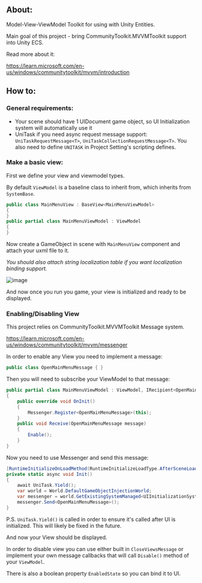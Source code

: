 ## About:

Model-View-ViewModel Toolkit for using with Unity Entities.

Main goal of this project -
bring CommunityToolkit.MVVMToolkit support into Unity ECS.

Read more about it:

https://learn.microsoft.com/en-us/windows/communitytoolkit/mvvm/introduction

## How to:

### General requirements:

* Your scene should have 1 UIDocument game object, so 
UI Initialization system will automatically use it
* UniTask if you need async request message support:
`UniTaskRequestMessage<T>`, `UniTaskCollectionRequestMessage<T>`.
You also need to define `UNITASK` in Project Setting's scripting defines.

### Make a basic view:

First we define your view and viewmodel types.

By default `ViewModel` is a baseline class to inherit from,
which inherits from `SystemBase`.

```csharp
public class MainMenuView : BaseView<MainMenuViewModel>
{
}
public partial class MainMenuViewModel : ViewModel
{
}
```

Now create a GameObject in scene with `MainMenuView` component
and attach your uxml file to it.

*You should also attach string localization table
if you want localization binding support.*

![image](https://user-images.githubusercontent.com/30902981/213801532-92c3a31a-5003-43b8-b928-b76720513067.png)

And now once you run you game,
your view is initialized and ready to be displayed.

### Enabling/Disabling View

This project relies on CommunityToolkit.MVVMToolkit Message system. 

https://learn.microsoft.com/en-us/windows/communitytoolkit/mvvm/messenger

In order to enable any View you need to implement a message:

```csharp
public class OpenMainMenuMessage { }
```

Then you will need to subscribe your ViewModel to that message:

```csharp
public partial class MainMenuViewModel : ViewModel, IRecipient<OpenMainMenuMessage>
{
    public override void OnInit()
    {
        Messenger.Register<OpenMainMenuMessage>(this);
    }
    public void Receive(OpenMainMenuMessage message)
    {
        Enable();
    }
}
```

Now you need to use Messenger and send this message:

```csharp
[RuntimeInitializeOnLoadMethod(RuntimeInitializeLoadType.AfterSceneLoad)]
private static async void Init()
{
    await UniTask.Yield();
    var world = World.DefaultGameObjectInjectionWorld;
    var messenger = world.GetExistingSystemManaged<UIInitializationSystem>().Messenger;
    messenger.Send<OpenMainMenuMessage>();
}
```

P.S. `UniTask.Yield()` is called in order to ensure 
it's called after UI is initialized. This will likely 
be fixed in the future.

And now your View should be displayed.

In order to disable view you can use either built in `CloseViewsMessage`
or implement your own message callbacks that will call `Disable()`
method of your `ViewModel`.

There is also a boolean property `EnabledState` so you can bind it to UI.